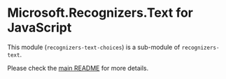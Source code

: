 # Microsoft.Recognizers.Text for JavaScript

This module (`recognizers-text-choices`) is a sub-module of `recognizers-text`.

Please check the [main README](https://github.com/Microsoft/Recognizers-Text/tree/master/JavaScript) for more details.